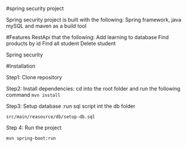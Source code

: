 #spring security project

Spring security project is built with the following: Spring framework, java
mySQL and maven as a build tool


#Features
RestApi that the following: Add learning to database Find products by id Find all student Delete
student

Spring security 

#Installation

Step1: Clone repository

Step2: Install dependencies: cd  into the root  folder and run the following
command
`mvn install`

Step3: Setup database :run sql script int the db folder

`src/main/reasource/db/setup-db.sql`

Step 4: Run the project

`mvn spring-boot:run`

